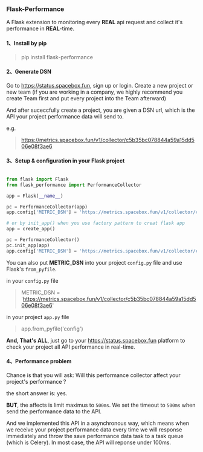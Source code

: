 ### Flask-Performance

A Flask extension to monitoring every **REAL** api request and collect it's performance in **REAL**-time.


#### 1、Install by pip

> pip install flask-performance

#### 2、Generate DSN

Go to https://status.spacebox.fun, sign up  or login. Create a new project or new team (if you are working in a company, we highly recommend you create Team first and put every project into the Team afterward)

And after suceccfully create a project, you are given a DSN url, which is the API your project performance data will send to.

e.g.

> https://metrics.spacebox.fun/v1/collector/c5b35bc078844a59a15dd506e08f3ae6


#### 3、Setup & configuration in your Flask project

```python

from flask import Flask
from flask_performance import PerformanceCollector

app = Flask(__name__)

pc = PerformanceCollector(app)
app.config['METRIC_DSN'] = 'https://metrics.spacebox.fun/v1/collector/c5b35bc078844a59a15dd506e08f3ae6'

# or by init_app() when you use factory pattern to creat flask app
app = create_app()

pc = PerformanceCollector()
pc.init_app(app)
app.config['METRIC_DSN'] = 'https://metrics.spacebox.fun/v1/collector/c5b35bc078844a59a15dd506e08f3ae6'

```

You can also put **METRIC_DSN** into your project `config.py` file and use Flask's `from_pyfile`.


in your `config.py` file

> METRIC_DSN = 'https://metrics.spacebox.fun/v1/collector/c5b35bc078844a59a15dd506e08f3ae6'

in your project `app.py` file

> app.from_pyfile('config')


**And, That's ALL**, just go to your https://status.spacebox.fun platform to check your project all API performance in real-time.


#### 4、Performance problem

Chance is that you will ask: Will this performance collector affect your project's performance ?

the short answer is: yes.

**BUT**, the affects is limit maximus to `500ms`. We set the timeout to `500ms` when send the performance data to the API.

And we implemented this API in a asynchronous way, which means when we receive your project performance data every time we will response immediately and throw the save performance data task to a task queue (which is Celery). In most case, the API will reponse under 100ms.